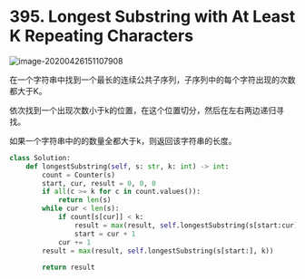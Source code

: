 # 395. Longest Substring with At Least K Repeating Characters

![image-20200426151107908](../../../.assert/image-20200426151107908.png)

在一个字符串中找到一个最长的连续公共子序列，子序列中的每个字符出现的次数都大于K。

依次找到一个出现次数小于k的位置，在这个位置切分，然后在左右两边递归寻找。

如果一个字符串中的的数量全都大于k，则返回该字符串的长度。

~~~python
class Solution:
    def longestSubstring(self, s: str, k: int) -> int:
        count = Counter(s)
        start, cur, result = 0, 0, 0
        if all(c >= k for c in count.values()):
            return len(s)
        while cur < len(s):
            if count[s[cur]] < k:
                result = max(result, self.longestSubstring(s[start:cur], k))
                start = cur + 1
            cur += 1
        result = max(result, self.longestSubstring(s[start:], k))
            
        return result
~~~

